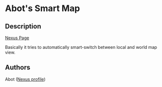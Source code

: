 # Abot's Smart Map

## Description

[Nexus Page](https://www.nexusmods.com/morrowind/mods/46634)

Basically it tries to automatically smart-switch between local and world map view.

## Authors

Abot ([Nexus profile](https://www.nexusmods.com/morrowind/users/38047))